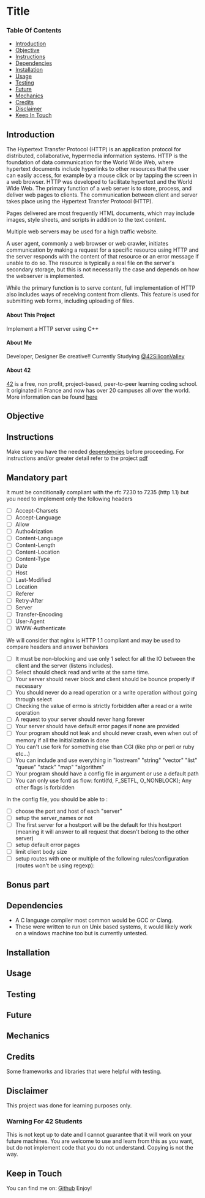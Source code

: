 # Title

### Table Of Contents
* [Introduction](#introduction)
* [Objective](#objective)
* [Instructions](#instructions)
* [Dependencies](#dependencies)
* [Installation](#installation)
* [Usage](#usage)
* [Testing](#testing) 
* [Future](#future)
* [Mechanics](#mechanics)
* [Credits](#credits)
* [Disclaimer](#disclaimer)
* [Keep In Touch](#keep-in-touch)

## Introduction  
The Hypertext Transfer Protocol (HTTP) is an application protocol for distributed, collaborative, hypermedia information systems.
HTTP is the foundation of data communication for the World Wide Web, where hypertext documents include hyperlinks to other resources that the user can easily access, for example by a mouse click or by tapping the screen in a web browser.
HTTP was developed to facilitate hypertext and the World Wide Web.
The primary function of a web server is to store, process, and deliver web pages to clients.
The communication between client and server takes place using the Hypertext Transfer Protocol (HTTP).

Pages delivered are most frequently HTML documents, which may include images, style sheets, and scripts in addition to the text content.

Multiple web servers may be used for a high traffic website.

A user agent, commonly a web browser or web crawler, initiates communication by making a request for a specific resource using HTTP and the server responds with the content of that resource or an error message if unable to do so. The resource is typically a real file on the server's secondary storage, but this is not necessarily the case and depends on how the webserver is implemented.

While the primary function is to serve content, full implementation of HTTP also includes ways of receiving content from clients. This feature is used for submitting web forms, including uploading of files.
#### About This Project
Implement a HTTP server using C++
#### About Me
Developer, Designer Be creative!! Currently Studying [@42SiliconValley][42]

#### About 42  
[42][42] is a free, non profit, project-based, peer-to-peer learning coding school. It originated in France and now has over 20 campuses all over the world. More information can be found [here][42] 

## Objective  

## Instructions
Make sure you have the needed [dependencies](#dependencies) before proceeding.
For instructions and/or greater detail refer to the project [pdf][pdf]
## Mandatory part
It must be conditionally compliant with the rfc 7230 to 7235 (http 1.1) but you need to implement only the following headers
- [ ] Accept-Charsets
- [ ] Accept-Language
- [ ] Allow
- [ ] Autho4rization
- [ ] Content-Language
- [ ] Content-Length
- [ ] Content-Location
- [ ] Content-Type
- [ ] Date
- [ ] Host
- [ ] Last-Modified
- [ ] Location
- [ ] Referer
- [ ] Retry-After
- [ ] Server
- [ ] Transfer-Encoding
- [ ] User-Agent
- [ ] WWW-Authenticate

We will consider that nginx is HTTP 1.1 compliant and may be used to compare headers and answer behaviors
- [ ] It must be non-blocking and use only 1 select for all the IO between the client and the server (listens includes).
- [ ] Select should check read and write at the same time.
- [ ] Your server should never block and client should be bounce properly if necessary
- [ ] You should never do a read operation or a write operation without going through select
- [ ] Checking the value of errno is strictly forbidden after a read or a write operation
- [ ] A request to your server should never hang forever
- [ ] Your server should have default error pages if none are provided
- [ ] Your program should not leak and should never crash, even when out of memory if all the initialization is done
- [ ] You can't use fork for something else than CGI (like php or perl or ruby etc...)
- [ ] You can include and use everything in "iostream" "string" "vector" "list" "queue" "stack" "map" "algorithm"
- [ ] Your program should have a config file in argument or use a default path
- [ ] You can only use fcntl as flow: fcntl(fd, F_SETFL, O_NONBLOCK); Any other flags is forbidden

In the config file, you should be able to :
- [ ] choose the port and host of each "server"
- [ ] setup the server_names or not
- [ ] The first server for a host:port will be the default for this host:port (meaning it will answer to all request that doesn't belong to the other server)
- [ ] setup default error pages
- [ ] limit client body size
- [ ] setup routes with one or multiple of the following rules/configuration (routes won't be using regexp):

## Bonus part

## Dependencies  
* A C language compiler most common would be GCC or Clang.
* These were written to run on Unix based systems, it would likely work on a windows machine too but is currently untested. 

## Installation 

## Usage  

## Testing  

## Future 

## Mechanics  

## Credits  

Some frameworks and libraries that were helpful with testing.   

## Disclaimer

This project was done for learning purposes only.

### Warning For 42 Students

This is not kept up to date and I cannot guarantee that it will work on your future machines. You are welcome to use and learn from this as you want, but do not implement code that you do not understand. Copying is not the way. 

## Keep in Touch

You can find me on:
[Github][kosehy]
Enjoy!

[42]: http://42.us.org "42 USA"
[pdf]: pdf

[kosehy]: https://github.com/kosehy
